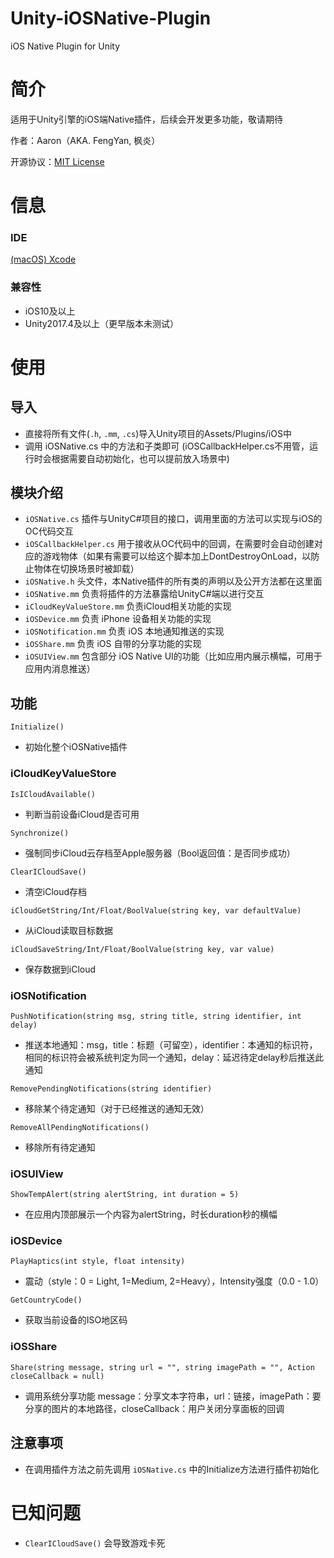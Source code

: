 # Unity-iOSNative-Plugin
 iOS Native Plugin for Unity

# 简介
适用于Unity引擎的iOS端Native插件，后续会开发更多功能，敬请期待

作者：Aaron（AKA. FengYan, 枫炎）

开源协议：[MIT License](https://github.com/Aaron8052/Unity-iOSNative-Plugin/blob/main/LICENSE)

# 信息

### IDE
[(macOS) Xcode](https://developer.apple.com/download/all/?q=Xcode)

### 兼容性
- iOS10及以上
- Unity2017.4及以上（更早版本未测试）

# 使用
## 导入
- 直接将所有文件(`.h`, `.mm`, `.cs`)导入Unity项目的Assets/Plugins/iOS中
- 调用 iOSNative.cs 中的方法和子类即可 (iOSCallbackHelper.cs不用管，运行时会根据需要自动初始化，也可以提前放入场景中)

## 模块介绍
- `iOSNative.cs` 插件与UnityC#项目的接口，调用里面的方法可以实现与iOS的OC代码交互
- `iOSCallbackHelper.cs` 用于接收从OC代码中的回调，在需要时会自动创建对应的游戏物体（如果有需要可以给这个脚本加上DontDestroyOnLoad，以防止物体在切换场景时被卸载）
- `iOSNative.h` 头文件，本Native插件的所有类的声明以及公开方法都在这里面
- `iOSNative.mm` 负责将插件的方法暴露给UnityC#端以进行交互
- `iCloudKeyValueStore.mm` 负责iCloud相关功能的实现
- `iOSDevice.mm` 负责 iPhone 设备相关功能的实现
- `iOSNotification.mm` 负责 iOS 本地通知推送的实现
- `iOSShare.mm` 负责 iOS 自带的分享功能的实现
- `iOSUIView.mm` 包含部分 iOS Native UI的功能（比如应用内展示横幅，可用于应用内消息推送）

## 功能
`Initialize()`

- 初始化整个iOSNative插件

### iCloudKeyValueStore

`IsICloudAvailable()`

- 判断当前设备iCloud是否可用

`Synchronize()`

- 强制同步iCloud云存档至Apple服务器（Bool返回值：是否同步成功）

`ClearICloudSave()`

- 清空iCloud存档

`iCloudGetString/Int/Float/BoolValue(string key, var defaultValue)`

- 从iCloud读取目标数据

`iCloudSaveString/Int/Float/BoolValue(string key, var value)`

- 保存数据到iCloud

### iOSNotification
`PushNotification(string msg, string title, string identifier, int delay)`

- 推送本地通知：msg，title：标题（可留空），identifier：本通知的标识符，相同的标识符会被系统判定为同一个通知，delay：延迟待定delay秒后推送此通知

`RemovePendingNotifications(string identifier)`

- 移除某个待定通知（对于已经推送的通知无效）

`RemoveAllPendingNotifications()`

- 移除所有待定通知

### iOSUIView
`ShowTempAlert(string alertString, int duration = 5)`

- 在应用内顶部展示一个内容为alertString，时长duration秒的横幅

### iOSDevice
`PlayHaptics(int style, float intensity)`

- 震动（style：0 = Light, 1=Medium, 2=Heavy），Intensity强度（0.0 - 1.0）

`GetCountryCode()`

- 获取当前设备的ISO地区码

### iOSShare

`Share(string message, string url = "", string imagePath = "", Action closeCallback = null)`

- 调用系统分享功能 message：分享文本字符串，url：链接，imagePath：要分享的图片的本地路径，closeCallback：用户关闭分享面板的回调

## 注意事项
- 在调用插件方法之前先调用 `iOSNative.cs` 中的Initialize方法进行插件初始化

# 已知问题
- `ClearICloudSave()` 会导致游戏卡死
